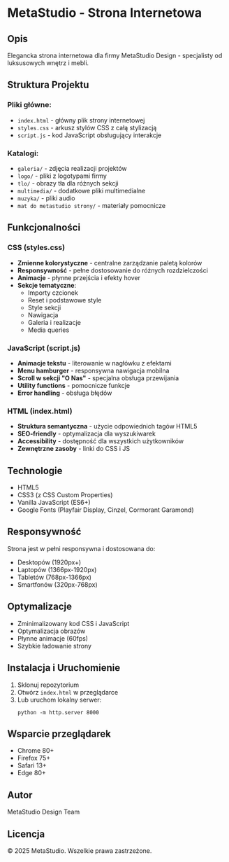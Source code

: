 # MetaStudio - Strona Internetowa

## Opis
Elegancka strona internetowa dla firmy MetaStudio Design - specjalisty od luksusowych wnętrz i mebli.

## Struktura Projektu

### Pliki główne:
- `index.html` - główny plik strony internetowej
- `styles.css` - arkusz stylów CSS z całą stylizacją
- `script.js` - kod JavaScript obsługujący interakcje

### Katalogi:
- `galeria/` - zdjęcia realizacji projektów
- `logo/` - pliki z logotypami firmy
- `tlo/` - obrazy tła dla różnych sekcji
- `multimedia/` - dodatkowe pliki multimedialne
- `muzyka/` - pliki audio
- `mat do metastudio strony/` - materiały pomocnicze

## Funkcjonalności

### CSS (styles.css)
- **Zmienne kolorystyczne** - centralne zarządzanie paletą kolorów
- **Responsywność** - pełne dostosowanie do różnych rozdzielczości
- **Animacje** - płynne przejścia i efekty hover
- **Sekcje tematyczne**:
  - Importy czcionek
  - Reset i podstawowe style
  - Style sekcji
  - Nawigacja
  - Galeria i realizacje
  - Media queries

### JavaScript (script.js)
- **Animacje tekstu** - literowanie w nagłówku z efektami
- **Menu hamburger** - responsywna nawigacja mobilna
- **Scroll w sekcji "O Nas"** - specjalna obsługa przewijania
- **Utility functions** - pomocnicze funkcje
- **Error handling** - obsługa błędów

### HTML (index.html)
- **Struktura semantyczna** - użycie odpowiednich tagów HTML5
- **SEO-friendly** - optymalizacja dla wyszukiwarek
- **Accessibility** - dostępność dla wszystkich użytkowników
- **Zewnętrzne zasoby** - linki do CSS i JS

## Technologie
- HTML5
- CSS3 (z CSS Custom Properties)
- Vanilla JavaScript (ES6+)
- Google Fonts (Playfair Display, Cinzel, Cormorant Garamond)

## Responsywność
Strona jest w pełni responsywna i dostosowana do:
- Desktopów (1920px+)
- Laptopów (1366px-1920px)
- Tabletów (768px-1366px)
- Smartfonów (320px-768px)

## Optymalizacje
- Zminimalizowany kod CSS i JavaScript
- Optymalizacja obrazów
- Płynne animacje (60fps)
- Szybkie ładowanie strony

## Instalacja i Uruchomienie
1. Sklonuj repozytorium
2. Otwórz `index.html` w przeglądarce
3. Lub uruchom lokalny serwer:
   ```
   python -m http.server 8000
   ```

## Wsparcie przeglądarek
- Chrome 80+
- Firefox 75+
- Safari 13+
- Edge 80+

## Autor
MetaStudio Design Team

## Licencja
© 2025 MetaStudio. Wszelkie prawa zastrzeżone.